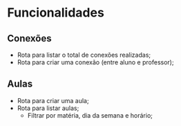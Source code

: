 # Funcionalidades

## Conexões

- Rota para listar o total de conexões realizadas;
- Rota para criar uma conexão (entre aluno e professor);

## Aulas
- Rota para criar uma aula;
- Rota para listar aulas;
    - Filtrar por matéria, dia da semana e horário;